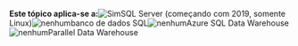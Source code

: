 <Token>**Este tópico aplica-se a:**![Sim](media/yes.png)SQL Server (começando com 2019, somente Linux)![nenhum](media/no.png)banco de dados SQL![nenhum](media/no.png)Azure SQL Data Warehouse ![nenhum ](media/no.png)Parallel Data Warehouse </Token>